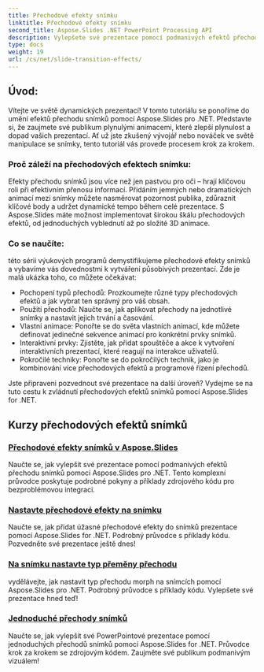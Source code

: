 ```yaml
---
title: Přechodové efekty snímku
linktitle: Přechodové efekty snímku
second_title: Aspose.Slides .NET PowerPoint Processing API
description: Vylepšete své prezentace pomocí podmanivých efektů přechodu snímků pomocí Aspose.Slides pro .NET. Zjistěte, jak přidat dynamické animace do snímků pro poutavý zážitek ze sledování.
type: docs
weight: 19
url: /cs/net/slide-transition-effects/
---
```


## Úvod:

Vítejte ve světě dynamických prezentací! V tomto tutoriálu se ponoříme do umění efektů přechodu snímků pomocí Aspose.Slides pro .NET. Představte si, že zaujmete své publikum plynulými animacemi, které zlepší plynulost a dopad vašich prezentací. Ať už jste zkušený vývojář nebo nováček ve světě manipulace se snímky, tento tutoriál vás provede procesem krok za krokem.

### Proč záleží na přechodových efektech snímku:

Efekty přechodu snímků jsou více než jen pastvou pro oči – hrají klíčovou roli při efektivním přenosu informací. Přidáním jemných nebo dramatických animací mezi snímky můžete nasměrovat pozornost publika, zdůraznit klíčové body a udržet dynamické tempo během celé prezentace. S Aspose.Slides máte možnost implementovat širokou škálu přechodových efektů, od jednoduchých vyblednutí až po složité 3D animace.

### Co se naučíte:

této sérii výukových programů demystifikujeme přechodové efekty snímků a vybavíme vás dovednostmi k vytváření působivých prezentací. Zde je malá ukázka toho, co můžete očekávat:

- Pochopení typů přechodů: Prozkoumejte různé typy přechodových efektů a jak vybrat ten správný pro váš obsah.
- Použití přechodů: Naučte se, jak aplikovat přechody na jednotlivé snímky a nastavit jejich trvání a časování.
- Vlastní animace: Ponořte se do světa vlastních animací, kde můžete definovat jedinečné sekvence animací pro konkrétní prvky snímků.
- Interaktivní prvky: Zjistěte, jak přidat spouštěče a akce k vytvoření interaktivních prezentací, které reagují na interakce uživatelů.
- Pokročilé techniky: Ponořte se do pokročilých technik, jako je kombinování více přechodových efektů a programové řízení přechodů.

Jste připraveni pozvednout své prezentace na další úroveň? Vydejme se na tuto cestu k zvládnutí přechodových efektů snímků pomocí Aspose.Slides for .NET.

## Kurzy přechodových efektů snímků
### [Přechodové efekty snímků v Aspose.Slides](./slide-transition-effects/)
Naučte se, jak vylepšit své prezentace pomocí podmanivých efektů přechodu snímků pomocí Aspose.Slides pro .NET. Tento komplexní průvodce poskytuje podrobné pokyny a příklady zdrojového kódu pro bezproblémovou integraci.
### [Nastavte přechodové efekty na snímku](./set-transition-effects/)
Naučte se, jak přidat úžasné přechodové efekty do snímků prezentace pomocí Aspose.Slides for .NET. Podrobný průvodce s příklady kódu. Pozvedněte své prezentace ještě dnes! 
### [Na snímku nastavte typ přeměny přechodu](./set-transition-morph-type/)
vydělávejte, jak nastavit typ přechodu morph na snímcích pomocí Aspose.Slides pro .NET. Podrobný průvodce s příklady kódu. Vylepšete své prezentace hned teď! 
### [Jednoduché přechody snímků](./simple-slide-transitions/)
Naučte se, jak vylepšit své PowerPointové prezentace pomocí jednoduchých přechodů snímků pomocí Aspose.Slides for .NET. Průvodce krok za krokem se zdrojovým kódem. Zaujměte své publikum podmanivým vizuálem!